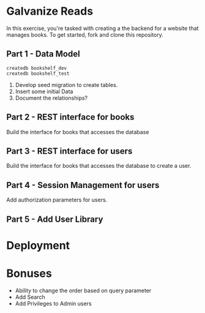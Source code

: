# Galvanize Reads

In this exercise, you're tasked with creating a the backend for a website that manages books. To get started, fork and clone this repository.

## Part 1 - Data Model

```shell
createdb bookshelf_dev
createdb bookshelf_test
```

1. Develop seed migration to create tables.
2. Insert some initial Data
3. Document the relationships?

## Part 2 - REST interface for books

Build the interface for books that accesses the database

## Part 3 - REST interface for users

Build the interface for books that accesses the database to create a user.

## Part 4 - Session Management for users

Add authorization parameters for users.

## Part 5 - Add User Library

# Deployment

# Bonuses

* Ability to change the order based on query parameter
* Add Search
* Add Privileges to Admin users
